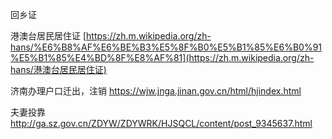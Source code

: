 回乡证

港澳台居民居住证
[https://zh.m.wikipedia.org/zh-hans/%E6%B8%AF%E6%BE%B3%E5%8F%B0%E5%B1%85%E6%B0%91%E5%B1%85%E4%BD%8F%E8%AF%81](https://zh.m.wikipedia.org/zh-hans/港澳台居民居住证)

济南办理户口迁出，注销
https://wjw.jnga.jinan.gov.cn/html/hjindex.html

夫妻投靠
http://ga.sz.gov.cn/ZDYW/ZDYWRK/HJSQCL/content/post_9345637.html